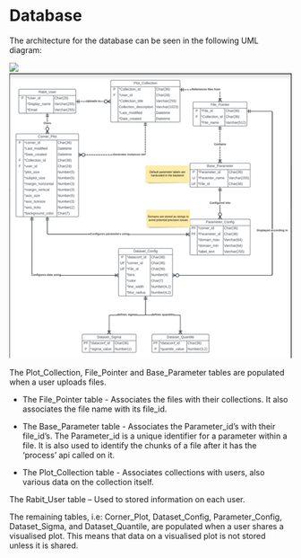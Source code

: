 # Database


The architecture for the database can be seen in the following
UML diagram:

![](file:///C:/Users/Judy/AppData/Local/Temp/msohtmlclip1/01/clip_image002.png)![1666253938929](image/database-architecture/1666253938929.png)

The Plot_Collection, File_Pointer and Base_Parameter tables
are populated when a user uploads files.

* The File_Pointer table -  Associates the files with their collections.
  It also associates the file name with its file_id.
* The Base_Parameter table -  Associates the Parameter_id’s with their
  file_id’s. The Parameter_id is a unique identifier for a parameter within a
  file. It is also used to identify the chunks of a file after it has the ‘process’
  api called on it.

* The Plot_Collection table - Associates collections with
  users, also various data on the collection itself.

The Rabit_User table – Used to stored information on each
user.

The remaining tables, i.e: Corner_Plot, Dataset_Config,
Parameter_Config, Dataset_Sigma, and Dataset_Quantile, are populated when a
user shares a visualised plot. This means that data on a visualised plot is not
stored unless it is shared.
